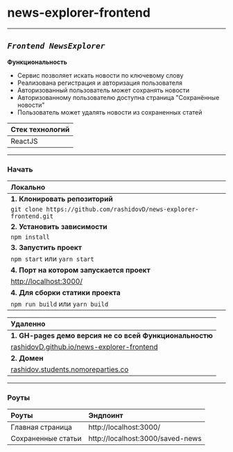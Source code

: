 
# news-explorer-frontend
___
## <i>`Frontend NewsExplorer`</i>
**Функциональность**
* Сервис позволяет искать новости по ключевому слову
* Реализована регистрация и авторизация пользователя
* Авторизованный пользователь может сохранять новости
* Авторизованному пользователю доступна страница "Сохранённые новости"
* Пользователь может удалять новости из сохраненных статей

| Стек технологий   |
| -------------  |
|  ReactJS   |
___
### Начать
| Локально |
| :-------------  |
| **1. Клонировать репозиторий** |
| `git clone https://github.com/rashidovD/news-explorer-frontend.git ` |
| **2. Установить зависимости** |
| `npm install` |
| **3. Запустить проект** |
| `npm start` или `yarn start` |
| **4. Порт на котором запускается проект** |
| [http://localhost:3000/](http://localhost:3000/) |
| **4. Для сборки статики проекта** |
| `npm run build` или `yarn build` |

|Удаленно|
|:-------------|
| **1. GH-pages демо версия не со всей Функциональностю** |
| [rashidovD.github.io/news-explorer-frontend](https://rashidovD.github.io/news-explorer-frontend/) |
| **2. Домен** |
| [rashidov.students.nomoreparties.co](https://rashidov.students.nomoreparties.co/) |
___
### Роуты

| Роуты  |   Эндпоинт |
|:------------- |:------------- |
| Главная страница  | http://localhost:3000/ |
| Сохраненные статьи| http://localhost:3000/saved-news |

